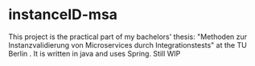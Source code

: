 # instanceID-msa
This project is the practical part of my bachelors' thesis: "Methoden zur Instanzvalidierung von Microservices durch Integrationstests" at the TU Berlin . It is written in java and uses Spring. Still WIP
